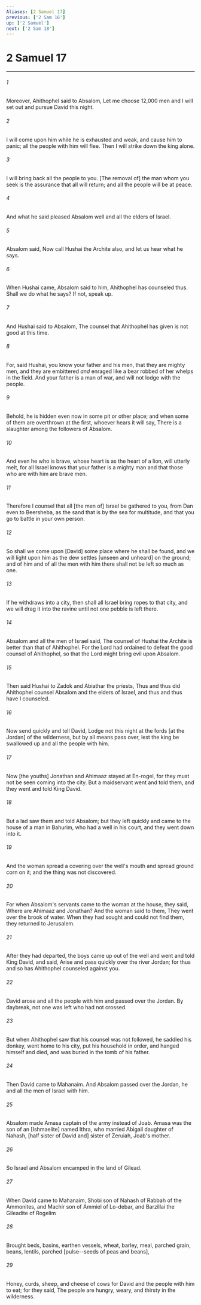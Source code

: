 ```yaml
---
Aliases: [2 Samuel 17]
previous: ['2 Sam 16']
up: ['2 Samuel']
next: ['2 Sam 18']
---
```

# 2 Samuel 17

***














###### 1 






Moreover, Ahithophel said to Absalom, Let me choose 12,000 men and I will set out and pursue David this night. 













###### 2 






I will come upon him while he is exhausted and weak, and cause him to panic; all the people with him will flee. Then I will strike down the king alone. 













###### 3 






I will bring back all the people to you. [The removal of] the man whom you seek is the assurance that all will return; and all the people will be at peace. 













###### 4 






And what he said pleased Absalom well and all the elders of Israel. 













###### 5 






Absalom said, Now call Hushai the Archite also, and let us hear what he says. 













###### 6 






When Hushai came, Absalom said to him, Ahithophel has counseled thus. Shall we do what he says? If not, speak up. 













###### 7 






And Hushai said to Absalom, The counsel that Ahithophel has given is not good at this time. 













###### 8 






For, said Hushai, you know your father and his men, that they are mighty men, and they are embittered _and_ enraged like a bear robbed of her whelps in the field. And your father is a man of war, and will not lodge with the people. 













###### 9 






Behold, he is hidden even now in some pit or other place; and when some of them are overthrown at the first, whoever hears it will say, There is a slaughter among the followers of Absalom. 













###### 10 






And even he who is brave, whose heart is as the heart of a lion, will utterly melt, for all Israel knows that your father is a mighty man and that those who are with him are brave men. 













###### 11 






Therefore I counsel that all [the men of] Israel be gathered to you, from Dan even to Beersheba, as the sand that is by the sea for multitude, and that you go to battle in your own person. 













###### 12 






So shall we come upon [David] some place where he shall be found, and we will light upon him as the dew settles [unseen and unheard] on the ground; and of him and of all the men with him there shall not be left so much as one. 













###### 13 






If he withdraws into a city, then shall all Israel bring ropes to that city, and we will drag it into the ravine until not one pebble is left there. 













###### 14 






Absalom and all the men of Israel said, The counsel of Hushai the Archite is better than that of Ahithophel. For the Lord had ordained to defeat the good counsel of Ahithophel, so that the Lord might bring evil upon Absalom. 













###### 15 






Then said Hushai to Zadok and Abiathar the priests, Thus and thus did Ahithophel counsel Absalom and the elders of Israel, and thus and thus have I counseled. 













###### 16 






Now send quickly and tell David, Lodge not this night at the fords [at the Jordan] of the wilderness, but by all means pass over, lest the king be swallowed up and all the people with him. 













###### 17 






Now [the youths] Jonathan and Ahimaaz stayed at En-rogel, for they must not be seen coming into the city. But a maidservant went and told them, and they went and told King David. 













###### 18 






But a lad saw them and told Absalom; but they left quickly and came to the house of a man in Bahurim, who had a well in his court, and they went down into it. 













###### 19 






And the woman spread a covering over the well's mouth and spread ground corn on it; and the thing was not discovered. 













###### 20 






For when Absalom's servants came to the woman at the house, they said, Where are Ahimaaz and Jonathan? And the woman said to them, They went over the brook of water. When they had sought and could not find them, they returned to Jerusalem. 













###### 21 






After they had departed, the boys came up out of the well and went and told King David, and said, Arise and pass quickly over the river Jordan; for thus and so has Ahithophel counseled against you. 













###### 22 






David arose and all the people with him and passed over the Jordan. By daybreak, not one was left who had not crossed. 













###### 23 






But when Ahithophel saw that his counsel was not followed, he saddled his donkey, went home to his city, put his household in order, and hanged himself and died, and was buried in the tomb of his father. 













###### 24 






Then David came to Mahanaim. And Absalom passed over the Jordan, he and all the men of Israel with him. 













###### 25 






Absalom made Amasa captain of the army instead of Joab. Amasa was the son of an [Ishmaelite] named Ithra, who married Abigail daughter of Nahash, [half sister of David and] sister of Zeruiah, Joab's mother. 













###### 26 






So Israel and Absalom encamped in the land of Gilead. 













###### 27 






When David came to Mahanaim, Shobi son of Nahash of Rabbah of the Ammonites, and Machir son of Ammiel of Lo-debar, and Barzillai the Gileadite of Rogelim 













###### 28 






Brought beds, basins, earthen vessels, wheat, barley, meal, parched grain, beans, lentils, parched [pulse--seeds of peas and beans], 













###### 29 






Honey, curds, sheep, and cheese of cows for David and the people with him to eat; for they said, The people are hungry, weary, and thirsty in the wilderness.
